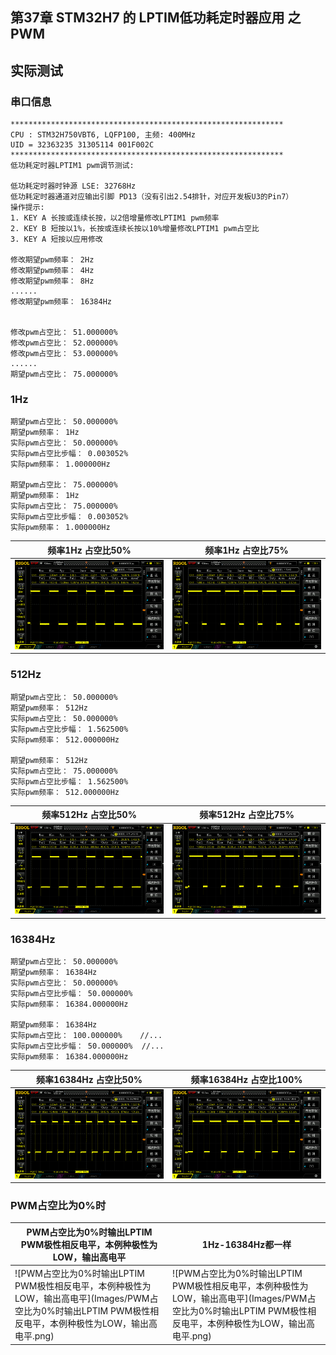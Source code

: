 ## 第37章 STM32H7 的 LPTIM低功耗定时器应用 之 PWM

## 实际测试

### 串口信息

```
*************************************************************
CPU : STM32H750VBT6, LQFP100, 主频: 400MHz
UID = 32363235 31305114 001F002C
*************************************************************
低功耗定时器LPTIM1 pwm调节测试:

低功耗定时器时钟源 LSE: 32768Hz
低功耗定时器通道对应输出引脚 PD13（没有引出2.54排针，对应开发板U3的Pin7）
操作提示:
1. KEY A 长按或连续长按，以2倍增量修改LPTIM1 pwm频率
2. KEY B 短按以1%，长按或连续长按以10%增量修改LPTIM1 pwm占空比
3. KEY A 短按以应用修改

修改期望pwm频率： 2Hz
修改期望pwm频率： 4Hz
修改期望pwm频率： 8Hz
......
修改期望pwm频率： 16384Hz


修改pwm占空比： 51.000000%
修改pwm占空比： 52.000000%
修改pwm占空比： 53.000000%
......
期望pwm占空比： 75.000000%
```

### 1Hz

```
期望pwm占空比： 50.000000%
期望pwm频率： 1Hz
实际pwm占空比： 50.000000%
实际pwm占空比步幅： 0.003052%
实际pwm频率： 1.000000Hz

期望pwm占空比： 75.000000%
期望pwm频率： 1Hz
实际pwm占空比： 75.000000%
实际pwm占空比步幅： 0.003052%
实际pwm频率： 1.000000Hz
```



| 频率1Hz 占空比50%                                            | 频率1Hz 占空比75%                                            |
| ------------------------------------------------------------ | ------------------------------------------------------------ |
| ![LPTIM1_PWM输出到_PD13_频率1Hz_占空比50%](Images/LPTIM1_PWM输出到_PD13_频率1Hz_占空比50%.png) | ![LPTIM1_PWM输出到_PD13_频率1Hz_占空比75%](Images/LPTIM1_PWM输出到_PD13_频率1Hz_占空比75%.png) |

### 512Hz

```
期望pwm占空比： 50.000000%
期望pwm频率： 512Hz
实际pwm占空比： 50.000000%
实际pwm占空比步幅： 1.562500%
实际pwm频率： 512.000000Hz

期望pwm频率： 512Hz
实际pwm占空比： 75.000000%
实际pwm占空比步幅： 1.562500%
实际pwm频率： 512.000000Hz
```

| 频率512Hz 占空比50%                                          | 频率512Hz 占空比75%                                          |
| ------------------------------------------------------------ | ------------------------------------------------------------ |
| ![LPTIM1_PWM输出到_PD13_频率512Hz_占空比50%](Images/LPTIM1_PWM输出到_PD13_频率512Hz_占空比50%.png) | ![LPTIM1_PWM输出到_PD13_频率512Hz_占空比75%](Images/LPTIM1_PWM输出到_PD13_频率512Hz_占空比75%.png) |

### 16384Hz

```
期望pwm占空比： 50.000000%
期望pwm频率： 16384Hz
实际pwm占空比： 50.000000%
实际pwm占空比步幅： 50.000000%
实际pwm频率： 16384.000000Hz

期望pwm频率： 16384Hz
实际pwm占空比： 100.000000%	 //...
实际pwm占空比步幅： 50.000000%	//...
实际pwm频率： 16384.000000Hz
```

| 频率16384Hz 占空比50%                                        | 频率16384Hz 占空比100%<br />                                 |
| ------------------------------------------------------------ | ------------------------------------------------------------ |
| ![LPTIM1_PWM输出到_PD13_频率16384Hz_占空比50%](Images/LPTIM1_PWM输出到_PD13_频率16384Hz_占空比50%.png) | ![LPTIM1_PWM输出到_PD13_频率16384Hz_占空比100%](Images/LPTIM1_PWM输出到_PD13_频率16384Hz_占空比100%.png) |

### PWM占空比为0%时

| PWM占空比为0%时输出LPTIM PWM极性相反电平，本例种极性为LOW，输出高电平 | 1Hz-16384Hz都一样                                            |
| ------------------------------------------------------------ | ------------------------------------------------------------ |
| ![PWM占空比为0%时输出LPTIM PWM极性相反电平，本例种极性为LOW，输出高电平](Images/PWM占空比为0%时输出LPTIM PWM极性相反电平，本例种极性为LOW，输出高电平.png) | ![PWM占空比为0%时输出LPTIM PWM极性相反电平，本例种极性为LOW，输出高电平](Images/PWM占空比为0%时输出LPTIM PWM极性相反电平，本例种极性为LOW，输出高电平.png) |

